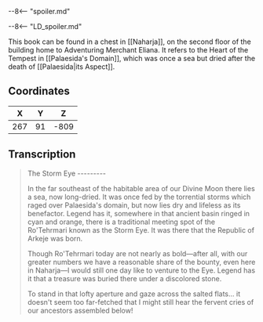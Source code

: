  

--8<-- "spoiler.md"

--8<-- "LD_spoiler.md"

This book can be found in a chest in [[Naharja]], on the second floor of the building home to Adventuring Merchant Eliana. It refers to the Heart of the Tempest in [[Palaesida's Domain]], which was once a sea but dried after the death of [[Palaesida|its Aspect]].

## Coordinates
| **X** | **Y** | **Z** |
| :---: | :---: | :---: |
|  267  |  91   | -809  |

## Transcription
> The Storm Eye
> -_-_-_-_-_-_-_-_-
>
> In the far southeast of the habitable area of our Divine Moon there lies a sea, now long-dried. It was once fed by the torrential storms which raged over Palaesida's domain, but now lies dry and lifeless as its benefactor. Legend has it, somewhere in that ancient basin ringed in cyan and orange, there is a traditional meeting spot of the Ro'Tehrmari known as the Storm Eye. It was there that the Republic of Arkeje was born.
>
> Though Ro'Tehrmari today are not nearly as bold—after all, with our greater numbers we have a reasonable share of the bounty, even here in Naharja—I would still one day like to venture to the Eye. Legend has it that a treasure was buried there under a discolored stone.
>
> To stand in that lofty aperture and gaze across the salted flats... it doesn't seem too far-fetched that I might still hear the fervent cries of our ancestors assembled below!


